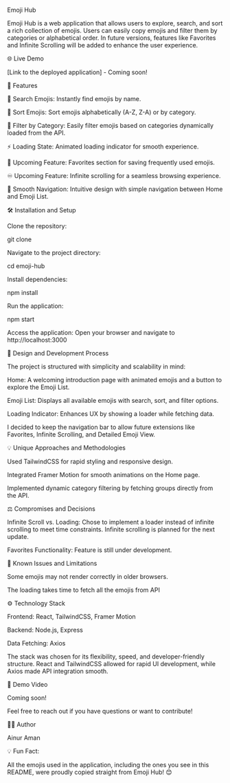 Emoji Hub

Emoji Hub is a web application that allows users to explore, search, and sort a rich collection of emojis. Users can easily copy emojis and filter them by categories or alphabetical order. In future versions, features like Favorites and Infinite Scrolling will be added to enhance the user experience.

🌐 Live Demo

[Link to the deployed application] - Coming soon!

🚀 Features

🌟 Search Emojis: Instantly find emojis by name.

🔄 Sort Emojis: Sort emojis alphabetically (A-Z, Z-A) or by category.

🔎 Filter by Category: Easily filter emojis based on categories dynamically loaded from the API.

⚡ Loading State: Animated loading indicator for smooth experience.

💾 Upcoming Feature: Favorites section for saving frequently used emojis.

♾️ Upcoming Feature: Infinite scrolling for a seamless browsing experience.

🚀 Smooth Navigation: Intuitive design with simple navigation between Home and Emoji List.



🛠 Installation and Setup

Clone the repository:

git clone 

Navigate to the project directory:

cd emoji-hub

Install dependencies:

npm install

Run the application:

npm start

Access the application: Open your browser and navigate to http://localhost:3000

🧠 Design and Development Process

The project is structured with simplicity and scalability in mind:

Home: A welcoming introduction page with animated emojis and a button to explore the Emoji List.

Emoji List: Displays all available emojis with search, sort, and filter options.

Loading Indicator: Enhances UX by showing a loader while fetching data.

I decided to keep the navigation bar to allow future extensions like Favorites, Infinite Scrolling, and Detailed Emoji View.

💡 Unique Approaches and Methodologies

Used TailwindCSS for rapid styling and responsive design.

Integrated Framer Motion for smooth animations on the Home page.

Implemented dynamic category filtering by fetching groups directly from the API.

⚖️ Compromises and Decisions

Infinite Scroll vs. Loading: Chose to implement a loader instead of infinite scrolling to meet time constraints. Infinite scrolling is planned for the next update.

Favorites Functionality: Feature is still under development.

🐞 Known Issues and Limitations

Some emojis may not render correctly in older browsers.

The loading takes time to fetch all the emojis from API 

⚙️ Technology Stack

Frontend: React, TailwindCSS, Framer Motion

Backend: Node.js, Express

Data Fetching: Axios

The stack was chosen for its flexibility, speed, and developer-friendly structure. React and TailwindCSS allowed for rapid UI development, while Axios made API integration smooth.

🎥 Demo Video

Coming soon!

Feel free to reach out if you have questions or want to contribute!

👨‍💻 Author

Ainur Aman

💡 Fun Fact:

All the emojis used in the application, including the ones you see in this README, were proudly copied straight from Emoji Hub! 😊

